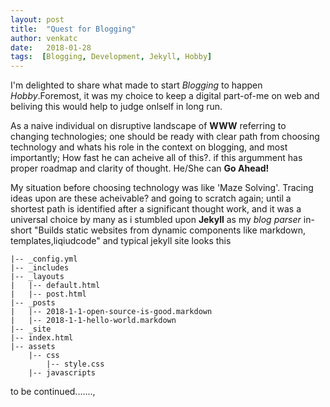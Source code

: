 ```yaml
---
layout: post
title:  "Quest for Blogging"
author: venkatc
date:   2018-01-28
tags:  [Blogging, Development, Jekyll, Hobby]
---
```

I'm delighted to share what made to start  *Blogging* to happen *Hobby*.Foremost, it was my choice to keep a digital part-of-me on web and beliving this would help to judge onlself in long run.

As a naive individual on disruptive landscape of **WWW**  referring to changing technologies; one should be ready with clear path from choosing technology and whats his role in the context on blogging, and most importantly; How fast he can acheive all of this?. if this argumment has proper roadmap and clarity of thought. He/She can **Go Ahead!** 

My situation before choosing technology was like 'Maze Solving'. Tracing ideas upon are these acheivable? and going to scratch again; until a shortest path is identified  after a significant thought work, and it was a universal choice by many as i stumbled upon **Jekyll** as my *blog parser* in-short "Builds static websites from dynamic components like markdown, templates,liqiudcode" and typical jekyll site looks this 
~~~
|-- _config.yml
|-- _includes
|-- _layouts
|   |-- default.html
|   |-- post.html
|-- _posts
|   |-- 2018-1-1-open-source-is-good.markdown
|   |-- 2018-1-1-hello-world.markdown
|-- _site
|-- index.html
|-- assets
    |-- css
        |-- style.css
    |-- javascripts
~~~
to be continued.......,
